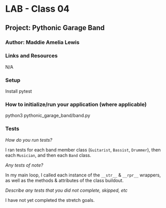 # LAB - Class 04
## Project: Pythonic Garage Band
### Author: Maddie Amelia Lewis

### Links and Resources
N/A

### Setup

Install pytest

### How to initialize/run your application (where applicable)

python3 pythonic_garage_band/band.py


### Tests

_How do you run tests?_

I ran tests for each band member class (`Guitarist`, `Bassist`, `Drummer`), then each `Musician`, and then each `Band` class. 

_Any tests of note?_

In my main loop, I called each instance of the `__str__` & `__rpr__` wrappers, as well as the methods & attributes of the class buildout. 

_Describe any tests that you did not complete, skipped, etc_

I have not yet completed the stretch goals.